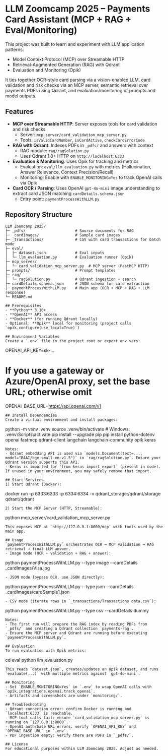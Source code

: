 # LLM Zoomcamp 2025 – Payments Card Assistant (MCP + RAG + Eval/Monitoring)
This project was built to learn and experiment with LLM application patterns:
- Model Context Protocol (MCP) over Streamable HTTP
- Retrieval-Augmented Generation (RAG) with Qdrant
- Evaluation and Monitoring (Opik)

It ties together OCR-style card parsing via a vision-enabled LLM, card validation and risk checks via an MCP server, semantic retrieval over payments PDFs using Qdrant, and evaluation/monitoring of prompts and model outputs.

## Features
- **MCP over Streamable HTTP**: Server exposes tools for card validation and risk checks
  - Server: `mcp_server/card_validation_mcp_server.py`
  - Tools: `isValidCardNumber`, `isCardActive`, `checkCardErrorCode`
- **RAG with Qdrant**: Indexes PDFs in `_pdfs/` and answers with context
  - RAG module: `rag/ragSolution.py`
  - Uses Qdrant 1.8+ HTTP on `http://localhost:6333`
- **Evaluation & Monitoring**: Uses Opik for tracking and metrics
  - Evaluation: `eval/llm_evaluation.py` with metrics (Hallucination, Answer Relevance, Context Precision/Recall)
  - Monitoring: Enable with `ENABLE_MONITORING=Yes` to track OpenAI calls via Opik
- **Card OCR / Parsing**: Uses OpenAI `gpt-4o-mini` image understanding to extract card JSON matching `cardDetails.schema.json`
  - Entry point: `paymentProcessWithLLM.py`

## Repository Structure
```
LLM Zoomcamp 2025/
├─ _pdfs/                      # Source documents for RAG
├─ _cardImages/                # Sample card images
├─ _transactions/              # CSV with card transactions for batch mode
├─ eval/
│  ├─ dataset.json             # Eval inputs
│  └─ llm_evaluation.py        # Evaluation runner (Opik)
├─ mcp_server/
│  └─ card_validation_mcp_server.py  # MCP server (FastMCP HTTP)
├─ prompts/                    # Prompt templates
├─ rag/
│  └─ ragSolution.py           # Qdrant ingestion + search
├─ cardDetails.schema.json     # JSON schema for card extraction
├─ paymentProcessWithLLM.py    # Main app (OCR + MCP + RAG + LLM response)
└─ README.md

## Prerequisites
- **Python** 3.10+
- **OpenAI** API access
- **Docker** (for running Qdrant locally)
- Optional: **Opik** local for monitoring (project calls `opik.configure(use_local=True)`)

## Environment Variables
Create a `.env` file in the project root or export env vars:
```
OPENAI_API_KEY=sk-...
# If you use a gateway or Azure/OpenAI proxy, set the base URL; otherwise omit
OPENAI_BASE_URL=https://api.openai.com/v1
```
## Install Dependencies
Create a virtual environment and install packages:
```
python -m venv .venv
source .venv/bin/activate  # Windows: .venv\\Scripts\\activate
pip install --upgrade pip
pip install python-dotenv openai fastmcp qdrant-client langchain langchain-community opik keras
```
Notes:
- Qdrant embedding API is used via `models.Document(text=..., model="BAAI/bge-small-en-v1.5")` in `rag/ragSolution.py`. Ensure your Qdrant version supports this API.
- Keras is imported for `from keras import export` (present in code). If unused in your environment, you may safely remove that import.

## Start Services
1) Start Qdrant (Docker):
```
docker run -p 6333:6333 -p 6334:6334 -v qdrant_storage:/qdrant/storage qdrant/qdrant
```
2) Start the MCP Server (HTTP, Streamable):
```
python mcp_server/card_validation_mcp_server.py
```
This exposes MCP at `http://127.0.0.1:8000/mcp` with tools used by the main app.

## Usage
`paymentProcessWithLLM.py` orchestrates OCR → MCP validation → RAG retrieval → final LLM answer.
- Image mode (OCR + validation + RAG + answer):
```
python paymentProcessWithLLM.py --type image --cardDetails _cardImages/Visa.jpg
```
- JSON mode (bypass OCR, use JSON directly):
```
python paymentProcessWithLLM.py --type json --cardDetails _cardImages/cardSample1.json
```
- CSV mode (iterate rows in `_transactions/Transactions data.csv`):
```
python paymentProcessWithLLM.py --type csv --cardDetails dummy
```
Notes:
- The first run will prepare the RAG index by reading PDFs from `_pdfs/` and creating a Qdrant collection `payments-rag`.
- Ensure the MCP server and Qdrant are running before executing `paymentProcessWithLLM.py`.

## Evaluation
To run evaluation with Opik metrics:
```
cd eval
python llm_evaluation.py
```
This reads `dataset.json`, creates/updates an Opik dataset, and runs `evaluate(...)` with multiple metrics against `gpt-4o-mini`.

## Monitoring
- Set `ENABLE_MONITORING=Yes` in `.env` to wrap OpenAI calls with `opik.integrations.openai.track_openai`.
- Artifacts and screenshots are under `monitoring/`.

## Troubleshooting
- Qdrant connection error: confirm Docker is running and `localhost:6333` is reachable.
- MCP tool calls fail: ensure `card_validation_mcp_server.py` is running on `127.0.0.1:8000`.
- OpenAI auth/base URL errors: verify `OPENAI_API_KEY` and `OPENAI_BASE_URL` in `.env`.
- PDF ingestion empty: verify there are PDFs in `_pdfs/`.

## License
For educational purposes within LLM Zoomcamp 2025. Adjust as needed.
